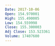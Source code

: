 ```yaml
---
Date: 2017-10-06
Open: 154.970001
High: 155.490005
Low: 154.559998
Close: 155.300003
Adj Close: 153.523361
Volume: 17407600
---
```


